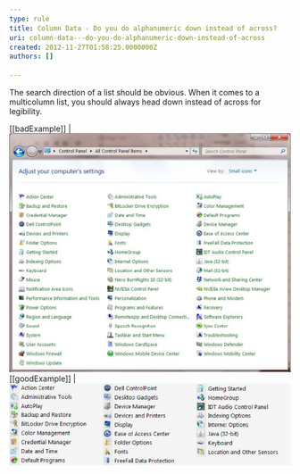 ```yaml
---
type: rule
title: Column Data - Do you do alphanumeric down instead of across?
uri: column-data---do-you-do-alphanumeric-down-instead-of-across
created: 2012-11-27T01:58:25.0000000Z
authors: []

---
```


The search direction of a list should be obvious. When it comes to a multicolumn list, you should always head down instead of across for legibility.
   
[[badExample]]
| ![The list columns go across instead of down](../../assets/bad-alphanum.jpg)
[[goodExample]]
| ![The list is going down](../../assets/good-alphanum.jpg)
